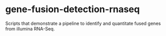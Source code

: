 # gene-fusion-detection-rnaseq
Scripts that demonstrate a pipeline to identify and quantitate fused genes from illumina RNA-Seq. 
